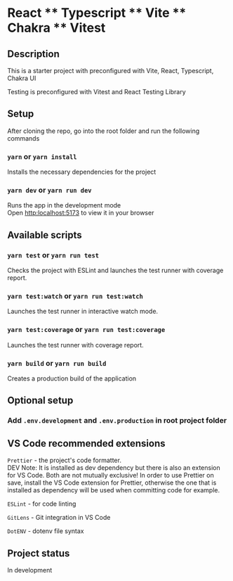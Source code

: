 # React ** Typescript ** Vite ** Chakra ** Vitest

## Description

This is a starter project with preconfigured with Vite, React, Typescript, Chakra UI

Testing is preconfigured with Vitest and React Testing Library

## Setup

After cloning the repo, go into the root folder and run the following commands

### `yarn` or `yarn install`

Installs the necessary dependencies for the project

### `yarn dev` or `yarn run dev`

Runs the app in the development mode\
Open [http:localhost:5173](http://localhost:5173) to view it in your browser

## Available scripts

### `yarn test` or `yarn run test`

Checks the project with ESLint and launches the test runner with coverage report.

### `yarn test:watch` or `yarn run test:watch`

Launches the test runner in interactive watch mode.

### `yarn test:coverage` or `yarn run test:coverage`

Launches the test runner with coverage report.

### `yarn build` or `yarn run build`

Creates a production build of the application

## Optional setup

### Add `.env.development` and `.env.production` in root project folder

## VS Code recommended extensions

`Prettier` - the project's code formatter.\
DEV Note: It is installed as dev dependency but there is also an extension for VS Code. Both are not mutually exclusive! In order to use Prettier on save, install the VS Code extension for Prettier, otherwise the one that is installed as dependency will be used when committing code for example.

`ESLint` - for code linting

`GitLens` - Git integration in VS Code

`DotENV` - dotenv file syntax

## Project status

In development
